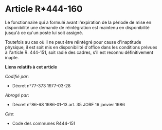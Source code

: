 # Article R*444-160

Le fonctionnaire qui a formulé avant l'expiration de la période de mise en disponibilité une demande de réintégration est
maintenu en disponibilité jusqu'à ce qu'un poste lui soit assigné.

Toutefois au cas où il ne peut être réintégré pour cause d'inaptitude physique, il est soit mis en disponibilité d'office
dans les conditions prévues à l'article R. 444-151, soit radié des cadres, s'il est reconnu définitivement inapte.

**Liens relatifs à cet article**

_Codifié par_:

  - Décret n°77-373 1977-03-28

_Abrogé par_:

  - Décret n°86-68 1986-01-13 art. 35 JORF 16 janvier 1986

_Cite_:

  - Code des communes R444-151
